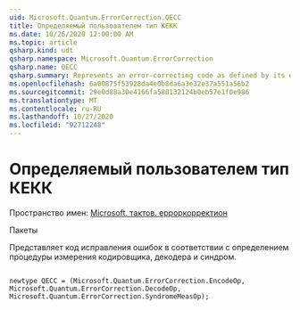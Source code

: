 ```yaml
---
uid: Microsoft.Quantum.ErrorCorrection.QECC
title: Определяемый пользователем тип КЕКК
ms.date: 10/26/2020 12:00:00 AM
ms.topic: article
qsharp.kind: udt
qsharp.namespace: Microsoft.Quantum.ErrorCorrection
qsharp.name: QECC
qsharp.summary: Represents an error-correcting code as defined by its encoder, decoder, and syndrome measurement procedure.
ms.openlocfilehash: 6a00875f53928da4e0b8da6a3e32e37a551a56b2
ms.sourcegitcommit: 29e0d88a30e4166fa580132124b0eb57e1f0e986
ms.translationtype: MT
ms.contentlocale: ru-RU
ms.lasthandoff: 10/27/2020
ms.locfileid: "92712248"
---
```

# <a name="qecc-user-defined-type"></a>Определяемый пользователем тип КЕКК

Пространство имен: [Microsoft. тактов. ерроркорректион](xref:Microsoft.Quantum.ErrorCorrection)

Пакеты [](https://nuget.org/packages/)


Представляет код исправления ошибок в соответствии с определением процедуры измерения кодировщика, декодера и синдром.

```qsharp

newtype QECC = (Microsoft.Quantum.ErrorCorrection.EncodeOp, Microsoft.Quantum.ErrorCorrection.DecodeOp, Microsoft.Quantum.ErrorCorrection.SyndromeMeasOp);
```

